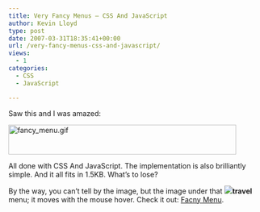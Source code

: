 ```yaml
---
title: Very Fancy Menus – CSS And JavaScript
author: Kevin Lloyd
type: post
date: 2007-03-31T18:35:41+00:00
url: /very-fancy-menus-css-and-javascript/
views:
  - 1
categories:
  - CSS
  - JavaScript

---
```

Saw this and I was amazed:

[<img src="/wp-content/uploads/fancy_menu.gif" alt="fancy_menu.gif" title="fancy_menu.gif" border="0" height="59" width="451" />][1]

All done with CSS And JavaScript. The implementation is also brilliantly simple. And it all fits in 1.5KB. What&#8217;s to lose?

By the way, you can&#8217;t tell by the image, but the image under that ![][2]<span style="font-weight: bold">travel</span> menu; it moves with the mouse hover. Check it out: [Facny Menu][1].

 [1]: http://devthought.com/cssjavascript-true-power-fancy-menu/
 [2]: file:///C:/DOCUME%7E1/Baz/LOCALS%7E1/Temp/moz-screenshot-1.jpg
